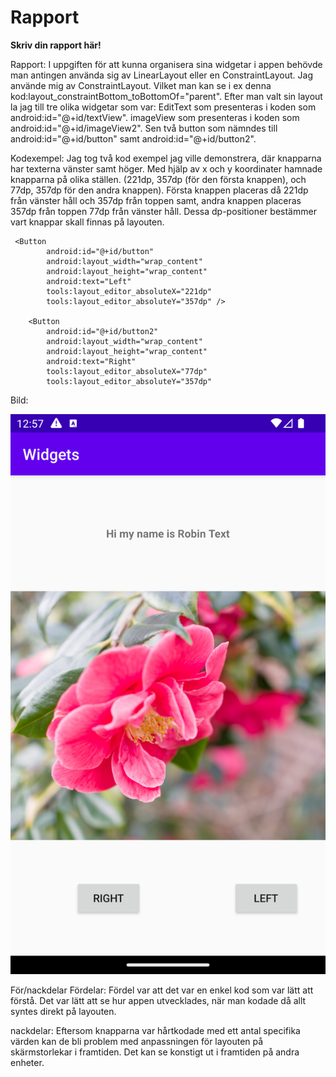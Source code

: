 
# Rapport

**Skriv din rapport här!**

Rapport:
I uppgiften för att kunna organisera sina widgetar i appen
behövde man antingen använda sig av LinearLayout eller
en ConstraintLayout. Jag använde mig av ConstraintLayout. 
Vilket man kan se i ex denna kod:layout_constraintBottom_toBottomOf="parent".
Efter man valt sin layout la jag till tre olika widgetar
som var: EditText som presenteras i koden som android:id="@+id/textView". 
imageView som presenteras i koden som android:id="@+id/imageView2". Sen
två button som nämndes till android:id="@+id/button" samt 
android:id="@+id/button2".

Kodexempel:
Jag tog två kod exempel jag ville demonstrera, där knapparna 
har texterna vänster samt höger. Med hjälp av x och y 
koordinater hamnade knapparna på olika ställen.
(221dp, 357dp (för den första knappen), och 77dp, 357dp 
för den andra knappen). Första knappen placeras då 
221dp från vänster håll och 357dp från toppen samt,
andra knappen placeras 357dp från toppen 
77dp från vänster håll. Dessa dp-positioner bestämmer 
vart knappar skall finnas på layouten.


```
 <Button
        android:id="@+id/button"
        android:layout_width="wrap_content"
        android:layout_height="wrap_content"
        android:text="Left"
        tools:layout_editor_absoluteX="221dp"
        tools:layout_editor_absoluteY="357dp" />

    <Button
        android:id="@+id/button2"
        android:layout_width="wrap_content"
        android:layout_height="wrap_content"
        android:text="Right"
        tools:layout_editor_absoluteX="77dp"
        tools:layout_editor_absoluteY="357dp" 
```
Bild:

![](BildWidgets.png)


För/nackdelar
Fördelar: Fördel var att det var en enkel kod som var lätt
att förstå. Det var lätt att se hur appen utvecklades, när 
man kodade då allt syntes direkt på layouten. 

nackdelar: Eftersom knapparna var hårtkodade med ett antal
specifika värden kan de bli problem med anpassningen för 
layouten på skärmstorlekar i framtiden. Det kan se konstigt 
ut i framtiden på andra enheter.


